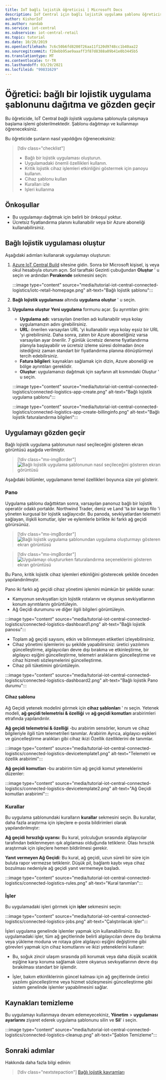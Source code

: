 ```yaml
---
title: IoT bağlı lojistik öğreticisi | Microsoft Docs
description: IoT Central için bağlı lojistik uygulama şablonu öğreticisi
author: KishorIoT
ms.author: nandab
ms.service: iot-central
ms.subservice: iot-central-retail
ms.topic: tutorial
ms.date: 10/20/2019
ms.openlocfilehash: 7c6c50b6fd8200726aa11f120d9748cc1b40aa22
ms.sourcegitcommit: f28ebb95ae9aaaff3f87d8388a09b41e0b3445b5
ms.translationtype: MT
ms.contentlocale: tr-TR
ms.lasthandoff: 03/29/2021
ms.locfileid: "99831629"
---
```

# <a name="tutorial-deploy-and-walk-through-a-connected-logistics-application-template"></a>Öğretici: bağlı bir lojistik uygulama şablonunu dağıtma ve gözden geçir

Bu öğreticide, IoT Central *bağlı lojistik* uygulama şablonuyla çalışmaya başlama işlemi gösterilmektedir. Şablonu dağıtmayı ve kullanmayı öğreneceksiniz.

Bu öğreticide şunların nasıl yapıldığını öğreneceksiniz:

> [!div class="checklist"]
> * Bağlı bir lojistik uygulaması oluşturun.
> * Uygulamadaki önemli özellikleri kullanın.
> * Kritik lojistik cihaz işlemleri etkinliğini göstermek için panoyu kullanın.
> * Cihaz şablonu kullan
> * Kuralları izle
> * Işleri kullanma

## <a name="prerequisites"></a>Önkoşullar

* Bu uygulamayı dağıtmak için belirli bir önkoşul yoktur.
* Ücretsiz fiyatlandırma planını kullanabilir veya bir Azure aboneliği kullanabilirsiniz.

## <a name="create-connected-logistics-application"></a>Bağlı lojistik uygulaması oluştur

Aşağıdaki adımları kullanarak uygulamayı oluşturun:

1. [Azure IoT Central Build](https://aka.ms/iotcentral) sitesine gidin. Sonra bir Microsoft kişisel, iş veya okul hesabıyla oturum açın. Sol taraftaki Gezinti çubuğundan **Oluştur** ' u seçin ve ardından **Perakende** sekmesini seçin:

    :::image type="content" source="media/tutorial-iot-central-connected-logistics/iotc-retail-homepage.png" alt-text="Bağlı lojistik şablonu":::

1. **Bağlı lojistik uygulaması** altında **uygulama oluştur** ' u seçin.

1. **Uygulama oluştur** **Yeni uygulama** formunu açar. Şu ayrıntıları girin:


    * **Uygulama adı**: varsayılan önerilen adı kullanabilir veya kolay uygulamanızın adını girebilirsiniz.
    * **URL**: önerilen varsayılan URL 'yi kullanabilir veya kolay eşsiz bir URL 'yi girebilirsiniz. Daha sonra, zaten bir Azure aboneliğiniz varsa varsayılan ayar önerilir. 7 günlük ücretsiz deneme fiyatlandırma planıyla başlayabilir ve ücretsiz izleme süresi dolmadan önce istediğiniz zaman standart bir fiyatlandırma planına dönüştürmeyi tercih edebilirsiniz.
    * **Fatura bilgileri**: kaynakları sağlamak için dizin, Azure aboneliği ve bölge ayrıntıları gereklidir.
    * **Oluştur**: uygulamanızı dağıtmak için sayfanın alt kısmındaki Oluştur ' u seçin.

    :::image type="content" source="media/tutorial-iot-central-connected-logistics/connected-logistics-app-create.png" alt-text="Bağlı lojistik uygulama şablonu":::

    :::image type="content" source="media/tutorial-iot-central-connected-logistics/connected-logistics-app-create-billinginfo.png" alt-text="Bağlı lojistik faturalandırma bilgileri":::

## <a name="walk-through-the-application"></a>Uygulamayı gözden geçir

Bağlı lojistik uygulama şablonunun nasıl seçileceğini gösteren ekran görüntüsü aşağıda verilmiştir.

> [!div class="mx-imgBorder"]
> ![Bağlı lojistik uygulama şablonunun nasıl seçileceğini gösteren ekran görüntüsü](./media/tutorial-iot-central-connected-logistics/iotc-retail-homepage.png)

Aşağıdaki bölümler, uygulamanın temel özellikleri boyunca size yol gösterir.

### <a name="dashboard"></a>Pano

Uygulama şablonu dağıttıktan sonra, varsayılan panonuz bağlı bir lojistik operatör odaklı portaldır. Northwind Trader, deniz ve Land 'ta bir kargo filo 'i yöneten kurgusal bir lojistik sağlayıcıdır. Bu panoda, sevkiyatlardan telemetri sağlayan, ilişkili komutlar, işler ve eylemlerle birlikte iki farklı ağ geçidi görürsünüz.

> [!div class="mx-imgBorder"]
> ![Bağlı lojistik uygulama şablonundan uygulama oluşturmayı gösteren ekran görüntüsü](./media/tutorial-iot-central-connected-logistics/connected-logistics-app-create.png)

> [!div class="mx-imgBorder"]
> ![Uygulamayı oluştururken faturalandırma seçeneklerini gösteren ekran görüntüsü](./media/tutorial-iot-central-connected-logistics/connected-logistics-app-create-billinginfo.png)

Bu Pano, kritik lojistik cihaz işlemleri etkinliğini gösterecek şekilde önceden yapılandırılmıştır.

Pano iki farklı ağ geçidi cihaz yönetimi işlemini mümkün bir şekilde sunar:

* Kamyonun sevkıyatları için lojistik rotalarını ve okyanus sevkiyatlarının konum ayrıntılarını görüntüleyin.
* Ağ Geçidi durumunu ve diğer ilgili bilgileri görüntüleyin.

:::image type="content" source="media/tutorial-iot-central-connected-logistics/connected-logistics-dashboard1.png" alt-text="Bağlı lojistik panosu":::

* Toplam ağ geçidi sayısını, etkin ve bilinmeyen etiketleri izleyebilirsiniz.
* Cihaz yönetimi işlemlerini şu şekilde yapabilirsiniz: üretici yazılımını güncelleştirme, algılayıcıları devre dışı bırakma ve etkinleştirme, bir algılayıcı eşiğini güncelleştirme, telemetri aralıklarını güncelleştirme ve cihaz hizmeti sözleşmelerini güncelleştirme.
* Cihaz pili tüketimini görüntüleyin.

:::image type="content" source="media/tutorial-iot-central-connected-logistics/connected-logistics-dashboard2.png" alt-text="Bağlı lojistik Pano durumu":::

#### <a name="device-template"></a>Cihaz şablonu

Ağ Geçidi yetenek modelini görmek için **cihaz şablonları** ' nı seçin. Yetenek modeli, **ağ geçidi telemetrisi & özelliği** ve **ağ geçidi komutları** arabirimleri etrafında yapılandırılır.

**Ağ geçidi telemetrisi & özelliği** -bu arabirim sensörler, konum ve cihaz bilgileriyle ilgili tüm telemetrileri tanımlar. Arabirim Ayrıca, algılayıcı eşikleri ve güncelleştirme aralıkları gibi cihaz ikizi Özellik özelliklerini de tanımlar.

:::image type="content" source="media/tutorial-iot-central-connected-logistics/connected-logistics-devicetemplate1.png" alt-text="Telemetri ve özellik arabirimi":::

**Ağ geçidi komutları** -bu arabirim tüm ağ geçidi komut yeteneklerini düzenler:

:::image type="content" source="media/tutorial-iot-central-connected-logistics/connected-logistics-devicetemplate2.png" alt-text="Ağ Geçidi komutları arabirimi":::

### <a name="rules"></a>Kurallar

Bu uygulama şablonundaki kuralların **kurallar** sekmesini seçin. Bu kurallar, daha fazla araştırma için işleçlere e-posta bildirimleri olarak yapılandırılmıştır:

**Ağ geçidi hırsızlığı uyarısı**: Bu kural, yolculuğun sırasında algılayıcılar tarafından beklenmeyen ışık algılaması olduğunda tetiklenir. Olası hırsızlık araştırmak için işleçlere hemen bildirilmesi gerekir.

**Yanıt vermeyen Ağ Geçidi**: Bu kural, ağ geçidi, uzun süreli bir süre için buluta rapor vermezse tetiklenir. Düşük pil, bağlantı kaybı veya cihaz bozulması nedeniyle ağ geçidi yanıt vermemeye başladı.

:::image type="content" source="media/tutorial-iot-central-connected-logistics/connected-logistics-rules.png" alt-text="Kural tanımları":::

### <a name="jobs"></a>İşler

Bu uygulamadaki işleri görmek için **işler** sekmesini seçin:

:::image type="content" source="media/tutorial-iot-central-connected-logistics/connected-logistics-jobs.png" alt-text="Çalıştırılacak işler":::

İşleri uygulama genelinde işlemler yapmak için kullanabilirsiniz. Bu uygulamadaki işler, tüm ağ geçitlerinde belirli algılayıcıları devre dışı bırakma veya yükleme moduna ve rotaya göre algılayıcı eşiğini değiştirme gibi görevleri yapmak için cihaz komutlarını ve ikizi yeteneklerini kullanır:

* Bu, soğuk zincir ulaşım sırasında pili korumak veya daha düşük sıcaklık eşiğine karşı koruma sağlamak üzere okyanus sevkıyatlarının devre dışı bırakılması standart bir işlemdir.

* İşler, bakım etkinliklerinin güncel kalması için ağ geçitlerinde üretici yazılımı güncelleştirme veya hizmet sözleşmesini güncelleştirme gibi sistem genelinde işlemler yapabilmesini sağlar.

## <a name="clean-up-resources"></a>Kaynakları temizleme

Bu uygulamayı kullanmaya devam edemeyecekiniz, **Yönetim**  >  **uygulaması ayarlarını** ziyaret ederek uygulama şablonunu silin ve **Sil**' i seçin.

:::image type="content" source="media/tutorial-iot-central-connected-logistics/connected-logistics-cleanup.png" alt-text="Şablon Temizleme":::

## <a name="next-steps"></a>Sonraki adımlar

Hakkında daha fazla bilgi edinin:

> [!div class="nextstepaction"]
> [Bağlı lojistik kavramları](./architecture-connected-logistics.md)
